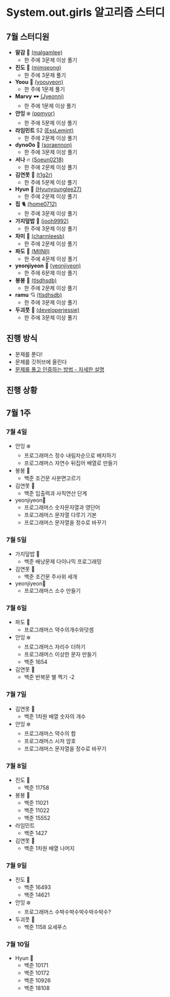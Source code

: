 # System.out.girls 알고리즘 스터디

## 7월 스터디원

- **말감** 🎱 [(malgamlee)](https://github.com/malgamlee)
  - 한 주에 3문제 이상 풀기
- **진도** 🧶 [(mimseong)](https://github.com/mimseong)
  - 한 주에 3문제 풀기
- **Yoou** 🐧 [(yoouyeon)](https://github.com/yoouyeon)
  - 한 주에 1문제 풀기
- **Marvy** 🕶️ [(Jyeonni)](https://github.com/Jyeonni)
  - 한 주에 1문제 이상 풀기
- **안잉** ❄️ [(ppmyor)](https://github.com/ppmyor)
  - 한 주에 5문제 이상 풀기
- **라임민트** S2 [(EssLemint)](https://github.com/EssLemint)
  - 한 주에 2문제 이상 풀기
- **dyno0o** 🦕 [(soraennon)](https://github.com/soraennon)
  - 한 주에 3문제 이상 풀기
- **서나** 🔥 [(Soeun0218)](https://github.com/Soeun0218)
  - 한 주에 2문제 이상 풀기
- **김연못** 🌿 [(t1g2r)](https://github.com/t1g2r)
  - 한 주에 5문제 이상 풀기
- **Hyun** 🍋 [(Hyunyounglee27)](https://github.com/hyunyounglee27)
  - 한 주에 2문제 이상 풀기
- **집** 🐈 [(home0712)](https://github.com/home0712)
  - 한 주에 3문제 이상 풀기
- **가지덮밥** 🍆 [(jooh9992)](https://github.com/jooh9992)
  - 한 주에 3문제 이상 풀기
- **차미** 💾 [(charmleesb)](https://github.com/charmleesb)
  - 한 주에 2문제 이상 풀기
- **파도** 🌊 [(MIINII)](https://github.com/MIINII)
  - 한 주에 4문제 이상 풀기
- **yeonjiyeon** 🌟 [(yeonjiyeon)](https://github.com/yeonjiyeon)
  - 한 주에 6문제 이상 풀기
- **봉봉** 🌱 [(tlsdhsdb)](https://github.com/tlsdhsdb)
  - 한 주에 2문제 이상 풀기 
- **ramu** 💘 [(tlsdhsdb)](https://github.com/tlsdhsdb)
  - 한 주에 3문제 이상 풀기 
- **두괴풋** 💎 [(developerjessie)](https://github.com/developerjessie)
  - 한 주에 3문제 이상 풀기

## 진행 방식

- 문제를 푼다!
- 문제를 깃허브에 올린다
- [문제를 풀고 인증하는 방법 - 자세한 설명](https://github.com/malgamlee/algorithm/wiki/%EB%AC%B8%EC%A0%9C%EB%A5%BC-%ED%92%80%EA%B3%A0-%EC%9D%B8%EC%A6%9D%ED%95%98%EB%8A%94-%EB%B0%A9%EB%B2%95)

## 진행 상황

## 7월 1주

### 7월 4일

- 안잉 ❄️
  - 프로그래머스 정수 내림차순으로 배치하기
  - 프로그래머스 자연수 뒤집어 배열로 만들기
- 봉봉 🌱
  - 백준 조건문 사분면고르기
- 김연못 🌿
  - 백준 입출력과 사칙연산 단계
- yeonjiyeon🌟
  - 프로그래머스 숫자문자열과 영단어
  - 프로그래머스 문자열 다루기 기본
  - 프로그래머스 문자열을 정수로 바꾸기

### 7월 5일

- 가지덮밥 🍆
  - 백준 배낭문제 다이나믹 프로그래밍
- 김연못 🌿
  - 백준 조건문 주사위 세개
- yeonjiyeon🌟
  - 프로그래머스 소수 만들기
  
### 7월 6일

- 파도 🌊
  - 프로그래머스 약수의개수와덧셈
- 안잉 ❄️
  - 프로그래머스 자리수 더하기
  - 프로그래머스 이상한 문자 만들기
  - 백준 1654
- 김연못 🌿
  - 백준 반복문 별 찍기 -2

### 7월 7일

- 김연못 🌿
  - 백준 1차원 배열 숫자의 개수
- 안잉 ❄️
  - 프로그래머스 약수의 합
  - 프로그래머스 시저 암호
  - 프로그래머스 문자열을 정수로 바꾸기

### 7월 8일

- 진도 🧶
  - 백준 11758
- 봉봉 🌱
  - 백준 11021
  - 백준 11022
  - 백준 15552
- 라임민트
  - 백준 1427
- 김연못 🌿
  - 백준 1차원 배열 나머지

### 7월 9일

- 진도 🧶
  - 백준 16493
  - 백준 14621
- 안잉 ❄️
  - 프로그래머스 수박수박수박수박수박수?
- 두괴풋 💎
  - 백준 1158 요세푸스
  
### 7월 10일
- Hyun 🍋
  - 백준 10171
  - 백준 10172
  - 백준 10926
  - 백준 18108
